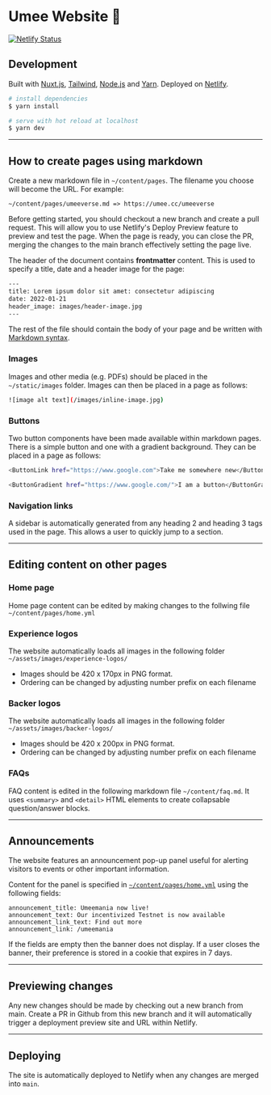 # Umee Website 🐙

[![Netlify Status](https://api.netlify.com/api/v1/badges/423df50c-2801-4926-83b7-8415e4d450cf/deploy-status)](https://app.netlify.com/sites/vibrant-bassi-5dde1e/deploys)

## Development

Built with [Nuxt.js](https://nuxtjs.org/), [Tailwind](https://tailwindcss.com/), [Node.js](https://nodejs.org/) and [Yarn](https://yarnpkg.com/). Deployed on [Netlify](https://netlify.com).

```bash
# install dependencies
$ yarn install

# serve with hot reload at localhost
$ yarn dev
```

---

## How to create pages using markdown

Create a new markdown file in `~/content/pages`. The filename you choose will become the URL. For example:

`~/content/pages/umeeverse.md => https://umee.cc/umeeverse`

Before getting started, you should checkout a new branch and create a pull request. This will allow you to use Netlify's Deploy Preview feature to preview and test the page. When the page is ready, you can close the PR, merging the changes to the main branch effectively setting the page live.

The header of the document contains **frontmatter** content. This is used to specify a title, date and a header image for the page:

```bash
---
title: Lorem ipsum dolor sit amet: consectetur adipiscing
date: 2022-01-21
header_image: images/header-image.jpg
---
```

The rest of the file should contain the body of your page and be written with [Markdown syntax](https://www.markdownguide.org/basic-syntax/).

### Images

Images and other media (e.g. PDFs) should be placed in the `~/static/images` folder. Images can then be placed in a page as follows:

```bash
![image alt text](/images/inline-image.jpg)
```

### Buttons

Two button components have been made available within markdown pages. There is a simple button and one with a gradient background. They can be placed in a page as follows:

```bash
<ButtonLink href="https://www.google.com">Take me somewhere new</ButtonLink>

<ButtonGradient href="https://www.google.com/">I am a button</ButtonGradient>
```

### Navigation links

A sidebar is automatically generated from any heading 2 and heading 3 tags used in the page. This allows a user to quickly jump to a section.

---

## Editing content on other pages

### Home page

Home page content can be edited by making changes to the follwing file `~/content/pages/home.yml`

### Experience logos

The website automatically loads all images in the following folder `~/assets/images/experience-logos/`

- Images should be 420 x 170px in PNG format.
- Ordering can be changed by adjusting number prefix on each filename

### Backer logos

The website automatically loads all images in the following folder `~/assets/images/backer-logos/`

- Images should be 420 x 200px in PNG format.
- Ordering can be changed by adjusting number prefix on each filename

### FAQs

FAQ content is edited in the following markdown file `~/content/faq.md`. It uses `<summary>` and `<detail>` HTML elements to create collapsable question/answer blocks.

---

## Announcements

The website features an announcement pop-up panel useful for alerting visitors to events or other important information.

Content for the panel is specified in [`~/content/pages/home.yml`](https://github.com/umee-network/umee.cc/blob/main/content/pages/home.yml) using the following fields:

```
announcement_title: Umeemania now live!
announcement_text: Our incentivized Testnet is now available
announcement_link_text: Find out more
announcement_link: /umeemania
```

If the fields are empty then the banner does not display. If a user closes the banner, their preference is stored in a cookie that expires in 7 days.

---

## Previewing changes

Any new changes should be made by checking out a new branch from main. Create a PR in Github from this new branch and it will automatically trigger a deployment preview site and URL within Netlify.

---

## Deploying

The site is automatically deployed to Netlify when any changes are merged into `main`.
